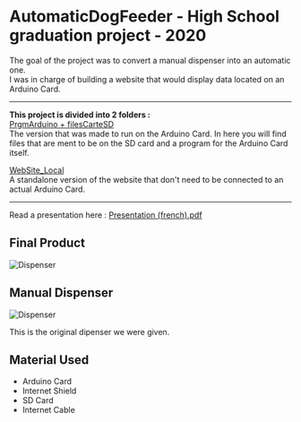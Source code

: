 # AutomaticDogFeeder - High School graduation project - 2020

The goal of the project was to convert a manual dispenser into an automatic one.  
I was in charge of building a website that would display data located on an Arduino Card.  

***

**This project is divided into 2 folders :**  
<a href="https://github.com/LeoDeschaux/AutomaticDogFeeder/tree/main/PrgmArduino%20%2B%20filesCarteSD" target="_blank" >PrgmArduino + filesCarteSD</a>  
The version that was made to run on the Arduino Card. In here you will find files that are ment to be on the SD card and a program for the Arduino Card itself.  

<a href="https://github.com/LeoDeschaux/AutomaticDogFeeder/tree/main/WebSite_Local" target="_blank" >WebSite_Local</a>  
A standalone version of the website that don't need to be connected to an actual Arduino Card.  

***

Read a presentation here : <a href="https://drive.google.com/file/d/1KSIzFyPHGZxpHBQKHOi_J3TKDmmBJt40/view?usp=sharing" target="_blank" >Presentation (french).pdf</a>

## Final Product 
![Dispenser](https://cdn.discordapp.com/attachments/904282363574517780/904365978564046859/Distributeur_de_croquettes.jpg)

## Manual Dispenser
![Dispenser](https://cdn.discordapp.com/attachments/904282363574517780/904361481330626570/unknown.png)

This is the original dipenser we were given.

## Material Used
- Arduino Card
- Internet Shield
- SD Card
- Internet Cable
